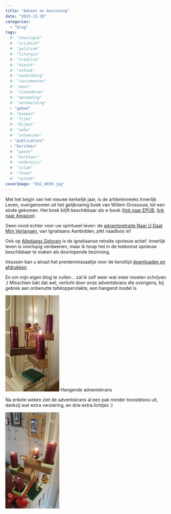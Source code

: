```yaml
---
title: "Advent en bezinning"
date: "2015-11-29"
categories: 
  - "blog"
tags:
  #- "theologie"
  #- "vrijheid"
  #- "politiek"
  #- "liturgie"
  #- "traditie"
  #- "biecht"
  #- "ethiek"
  #- "aanbidding"
  #- "sacramenten"
  #- "paus"
  #- "vlaanderen"
  #- "opvoeding"
  #- "verbeelding"
  - "gebed"
  #- "boeken"
  #- "films"
  #- "bijbel"
  #- "woke"
  #- "antwerpen"
  - "publicaties"
  - "kerstmis"
  #- "pasen"
  #- "kerkleer"
  #- "onderwijs"
  #- "islam"
  #- "leven"
  #- "synode"
coverImage: "DSC_0039.jpg"
---
```


Met het begin van het nieuwe kerkelijk jaar, is de artikelenreeks Innerlijk Leven, overgenomen uit het gelijknamig boek van Willem Grossouw, tot een einde gekomen. Het boek blijft beschikbaar als e-book ([link naar EPUB](https://storage.googleapis.com/geloven-leren/books/Innerlijk-Leven-Willem-Grossouw.epub), [link naar Amazon](http://www.amazon.com/dp/B00F58L6AU)).

Geen nood echter voor uw spiritueel leven: de [adventsretraite Naar U Gaat Mijn Verlangen](http://www.ignatiaansbidden.org/), van Ignatiaans Aanbidden, pikt naadloos in!

Ook op [Alledaags Geloven](http://alledaags.gelovenleren.net/) is de ignatiaanse retraite opnieuw actief. Innerlijk leven is voorlopig verdwenen, maar ik hoop het in de toekomst opnieuw beschikbaar te maken als doorlopende bezinning.

Intussen kan u alvast het prentenmissaaltje voor de kersttijd [downloaden en afdrukken](/page/katholieke-printerboekjes/).

En om mijn eigen blog te vullen… zal ik zelf weer wat meer moeten schrijven :) Misschien lukt dat wel, verlicht door onze adventskrans die overigens, bij gebrek aan onbenutte tafeloppervlakte, een hangend model is.

![Hangende adventskrans](images/DSC_0039-169x300.jpg) Hangende adventskrans



Na enkele weken ziet de adventskrans al een pak minder troosteloos uit, dankzij wat extra versiering, en drie extra lichtjes :)

![DSC_0005 (1)](images/DSC_0005-1-e1450647363388-169x300.jpg)
